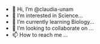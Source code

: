 - 👋 Hi, I’m @claudia-unam
- 👀 I’m interested in Science...
- 🌱 I’m currently learning Biology...
- 💞️ I’m looking to collaborate on ...
- 📫 How to reach me ...

<!---
claudia-unam/claudia-unam is a ✨ special ✨ repository because its `README.md` (this file) appears on your GitHub profile.
You can click the Preview link to take a look at your changes.
--->
